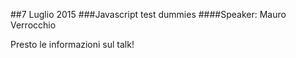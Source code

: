 ##7 Luglio 2015
###Javascript test dummies
####Speaker: Mauro Verrocchio

Presto le informazioni sul talk!
